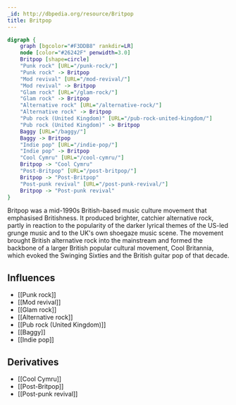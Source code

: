 ```yaml
---
_id: http://dbpedia.org/resource/Britpop
title: Britpop
---
```


```dot
digraph {
	graph [bgcolor="#F3DDB8" rankdir=LR]
	node [color="#26242F" penwidth=3.0]
	Britpop [shape=circle]
	"Punk rock" [URL="/punk-rock/"]
	"Punk rock" -> Britpop
	"Mod revival" [URL="/mod-revival/"]
	"Mod revival" -> Britpop
	"Glam rock" [URL="/glam-rock/"]
	"Glam rock" -> Britpop
	"Alternative rock" [URL="/alternative-rock/"]
	"Alternative rock" -> Britpop
	"Pub rock (United Kingdom)" [URL="/pub-rock-united-kingdom/"]
	"Pub rock (United Kingdom)" -> Britpop
	Baggy [URL="/baggy/"]
	Baggy -> Britpop
	"Indie pop" [URL="/indie-pop/"]
	"Indie pop" -> Britpop
	"Cool Cymru" [URL="/cool-cymru/"]
	Britpop -> "Cool Cymru"
	"Post-Britpop" [URL="/post-britpop/"]
	Britpop -> "Post-Britpop"
	"Post-punk revival" [URL="/post-punk-revival/"]
	Britpop -> "Post-punk revival"
}
```

Britpop was a mid-1990s British-based music culture movement that emphasised Britishness. It produced brighter, catchier alternative rock, partly in reaction to the popularity of the darker lyrical themes of the US-led grunge music and to the UK's own shoegaze music scene. The movement brought British alternative rock into the mainstream and formed the backbone of a larger British popular cultural movement, Cool Britannia, which evoked the Swinging Sixties and the British guitar pop of that decade.

## Influences

- [[Punk rock]]
- [[Mod revival]]
- [[Glam rock]]
- [[Alternative rock]]
- [[Pub rock (United Kingdom)]]
- [[Baggy]]
- [[Indie pop]]

## Derivatives

- [[Cool Cymru]]
- [[Post-Britpop]]
- [[Post-punk revival]]
